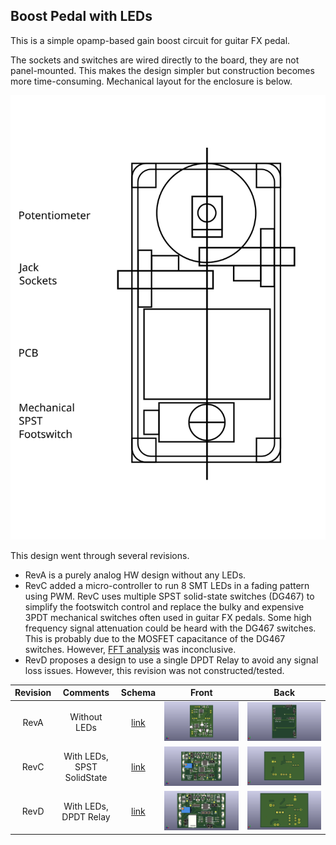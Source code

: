 ## Boost Pedal with LEDs

This is a simple opamp-based gain boost circuit for guitar FX pedal.

The sockets and switches are wired directly to the board, they are not panel-mounted. This makes the design simpler but construction becomes more time-consuming. Mechanical layout for the enclosure is below.

![Mechanical Layout](OverdrivePedal_RevC/MechanicalDrawing/drawing.svg)

This design went through several revisions.

- RevA is a purely analog HW design without any LEDs.
- RevC added a micro-controller to run 8 SMT LEDs in a fading pattern using PWM. RevC uses multiple SPST solid-state switches (DG467) to simplify the footswitch control and replace the bulky and expensive 3PDT mechanical switches often used in guitar FX pedals. Some high frequency signal attenuation could be heard with the DG467 switches. This is probably due to the MOSFET capacitance of the DG467 switches. However, [FFT analysis](OverdrivePedal_RevC/OverDriveSpectrumAnalysis) was inconclusive.
- RevD proposes a design to use a single DPDT Relay to avoid any signal loss issues. However, this revision was not constructed/tested.

Revision|Comments|Schema|Front|Back
:--------:|:--:|:--:|:--:|:---:
RevA|Without LEDs|[link](OverdrivePedal/docs/OverdrivePedal.pdf)|![](OverdrivePedal/docs/OverdrivePedal_Front.png)|![](OverdrivePedal/docs/OverdrivePedal_Back.png)|
RevC|With LEDs, SPST SolidState|[link](OverdrivePedal_RevC/docs/OverdrivePedal_RevC.pdf)|![](OverdrivePedal_RevC/docs/OverdrivePedal_RevC_Front.png)|![](OverdrivePedal_RevC/docs/OverdrivePedal_RevC_Back.png)|
RevD|With LEDs, DPDT Relay|[link](OverdrivePedal_RevD/docs/OverdrivePedal_RevD.pdf)|![](OverdrivePedal_RevD/docs/OverdrivePedal_RevD_Front.png)|![](OverdrivePedal_RevD/docs/OverdrivePedal_RevD_Back.png)|
